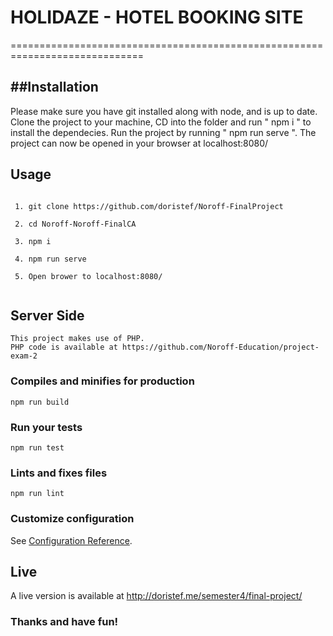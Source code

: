 # HOLIDAZE - HOTEL BOOKING SITE

=============================================================================

##Installation
---

Please make sure you have git installed along with node, and is up to date.
Clone the project to your machine, 
CD into the folder and run " npm i " to install the dependecies.
Run the project by running " npm run serve ". 
The project can now be opened in your browser at localhost:8080/

## Usage
```

 1. git clone https://github.com/doristef/Noroff-FinalProject
 
 2. cd Noroff-Noroff-FinalCA
 
 3. npm i
 
 4. npm run serve
 
 5. Open brower to localhost:8080/
 
```
## Server Side
```
This project makes use of PHP.
PHP code is available at https://github.com/Noroff-Education/project-exam-2
```

### Compiles and minifies for production
```
npm run build
```

### Run your tests
```
npm run test
```

### Lints and fixes files
```
npm run lint
```

### Customize configuration
See [Configuration Reference](https://cli.vuejs.org/config/).


Live
---

A live version is available at http://doristef.me/semester4/final-project/


### Thanks and have fun!